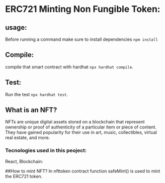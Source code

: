 # ERC721  Minting Non Fungible Token:

## usage:
Before running a command make sure to install dependencies
```npm install```

## Compile:
compile that smart contract with hardhat
```npx hardhat compile```.

## Test:
Run the test
```npx hardhat test```.

## What is an NFT?
NFTs are unique digital assets stored on a blockchain that represent ownership or proof of authenticity of a particular item or piece of content. They have gained popularity for their use in art, music, collectibles, virtual real estate, and more.

### Tecnologies used in this peoject:
React,
Blockchain:

##How to mint NFT?
In nfttoken  contract function safeMint() is used to mint the ERC721 token.